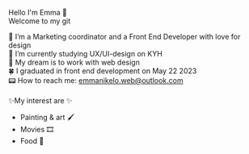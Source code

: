 Hello I'm Emma 🌵<br>
Welcome to my git

🐲 I’m a Marketing coordinator and a Front End Developer with love for design <br>
🌱 I’m currently studying UX/UI-design on KYH<br>
🧩 My dream is to work with web design<br>
🍀 I graduated in front end development on May 22 2023<br>
📟 How to reach me: emmanikelo.web@outlook.com<br>
<br>
✨My interest are ✨
- Painting & art 🖌
- Movies 🎞
- Food 🍔

